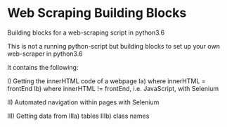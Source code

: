 # Web Scraping Building Blocks
Building blocks for a web-scraping script in python3.6

This is not a running python-script but building blocks to set up your own web-scraper in python3.6

It contains the following:

I) Getting the innerHTML code of a webpage
Ia) where innerHTML = frontEnd
Ib) where innerHTML != frontEnd, i.e. JavaScript, with Selenium

II) Automated navigation within pages with Selenium

III) Getting data from 
IIIa) tables 
IIIb) class names
